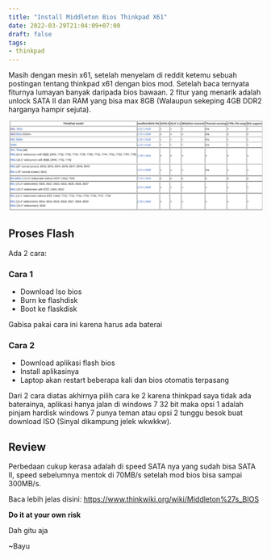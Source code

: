 ```yaml
---
title: "Install Middleton Bios Thinkpad X61"
date: 2022-03-29T21:04:09+07:00
draft: false
tags:
- thinkpad
---
```


Masih dengan mesin x61, setelah menyelam di reddit ketemu sebuah postingan tentang thinkpad x61 dengan bios mod. Setelah baca ternyata fiturnya lumayan banyak daripada bios bawaan. 2 fitur yang menarik adalah unlock SATA II dan RAM yang bisa max 8GB (Walaupun sekeping 4GB DDR2 harganya hampir sejuta). 


![Fitur](https://raw.githubusercontent.com/bembenk18/Images/main/Bios-x61/fitur.png)


## Proses Flash
Ada 2 cara:
### Cara 1
- Download Iso bios
- Burn ke flashdisk
- Boot ke flaskdisk

Gabisa pakai cara ini karena harus ada baterai

### Cara 2
- Download aplikasi flash bios
- Install aplikasinya
- Laptop akan restart beberapa kali dan bios otomatis terpasang

Dari 2 cara diatas akhirnya pilih cara ke 2 karena thinkpad saya tidak ada baterainya, aplikasi hanya jalan di windows 7 32 bit maka opsi 1 adalah pinjam hardisk windows 7 punya teman atau opsi 2 tunggu besok buat download ISO (Sinyal dikampung jelek wkwkkw).


## Review
Perbedaan cukup kerasa adalah di speed SATA nya yang sudah bisa SATA II, speed sebelumnya mentok di 70MB/s setelah mod bios bisa sampai 300MB/s.

Baca lebih jelas disini:
https://www.thinkwiki.org/wiki/Middleton%27s_BIOS

**Do it at your own risk**

Dah gitu aja

~Bayu